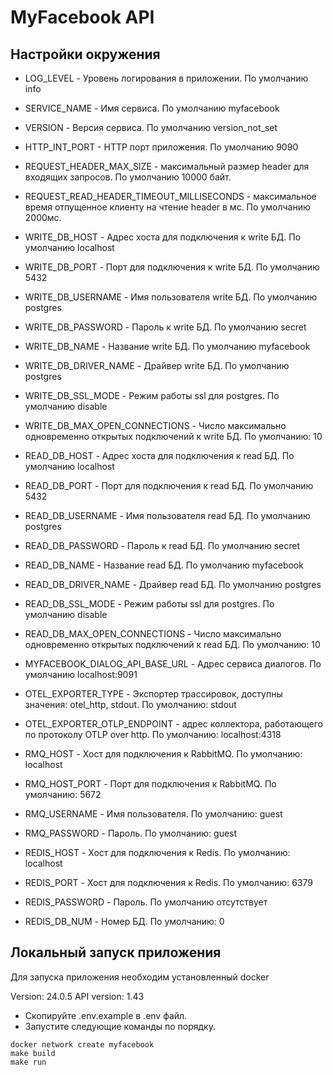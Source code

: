 # MyFacebook API

## Настройки окружения

* LOG_LEVEL - Уровень логирования в приложении. По умолчанию info
* SERVICE_NAME - Имя сервиса. По умолчанию myfacebook
* VERSION - Версия сервиса. По умолчанию version_not_set
* HTTP_INT_PORT - HTTP порт приложения. По умолчанию 9090
* REQUEST_HEADER_MAX_SIZE - максимальный размер header для входящих запросов. По умолчанию 10000 байт.
* REQUEST_READ_HEADER_TIMEOUT_MILLISECONDS - максимальное время отпущенное клиенту на чтение header в мс. По умолчанию
  2000мс.

* WRITE_DB_HOST - Адрес хоста для подключения к write БД. По умолчанию localhost
* WRITE_DB_PORT - Порт для подключения к write БД. По умолчанию 5432
* WRITE_DB_USERNAME - Имя пользователя write БД. По умолчанию postgres
* WRITE_DB_PASSWORD - Пароль к write БД. По умолчанию secret
* WRITE_DB_NAME - Название write БД. По умолчанию myfacebook
* WRITE_DB_DRIVER_NAME - Драйвер write БД. По умолчанию postgres
* WRITE_DB_SSL_MODE - Режим работы ssl для postgres. По умолчанию disable
* WRITE_DB_MAX_OPEN_CONNECTIONS - Число максимально одновременно открытых подключений к write БД. По умолчанию: 10

* READ_DB_HOST - Адрес хоста для подключения к read БД. По умолчанию localhost
* READ_DB_PORT - Порт для подключения к read БД. По умолчанию 5432
* READ_DB_USERNAME - Имя пользователя read БД. По умолчанию postgres
* READ_DB_PASSWORD - Пароль к read БД. По умолчанию secret
* READ_DB_NAME - Название read БД. По умолчанию myfacebook
* READ_DB_DRIVER_NAME - Драйвер read БД. По умолчанию postgres
* READ_DB_SSL_MODE - Режим работы ssl для postgres. По умолчанию disable
* READ_DB_MAX_OPEN_CONNECTIONS - Число максимально одновременно открытых подключений к read БД. По умолчанию: 10

* MYFACEBOOK_DIALOG_API_BASE_URL - Адрес сервиса диалогов. По умолчанию localhost:9091
* OTEL_EXPORTER_TYPE - Экспортер трассировок, доступны значения: otel_http,
  stdout. По умолчанию: stdout
* OTEL_EXPORTER_OTLP_ENDPOINT - адрес коллектора, работающего по протоколу OTLP over http. По умолчанию: localhost:4318

* RMQ_HOST - Хост для подключения к RabbitMQ. По умолчанию: localhost
* RMQ_HOST_PORT - Порт для подключения к RabbitMQ. По умолчанию: 5672
* RMQ_USERNAME - Имя пользователя. По умолчанию: guest
* RMQ_PASSWORD - Пароль. По умолчанию: guest

* REDIS_HOST - Хост для подключения к Redis. По умолчанию: localhost
* REDIS_PORT - Хост для подключения к Redis. По умолчанию: 6379
* REDIS_PASSWORD - Пароль. По умолчанию отсутствует
* REDIS_DB_NUM - Номер БД. По умолчанию: 0

## Локальный запуск приложения

Для запуска приложения необходим установленный docker

Version:           24.0.5
API version:       1.43

- Скопируйте .env.example в .env файл.
- Запустите следующие команды по порядку.

```
docker network create myfacebook
make build
make run
```